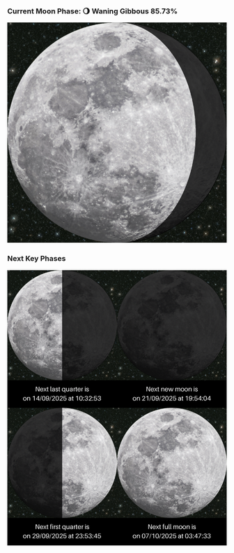 ### Current Moon Phase: 🌖 Waning Gibbous 85.73%
![Moon Phase](moonphase.png)
### Next Key Phases
![Gallery](gallery.png)